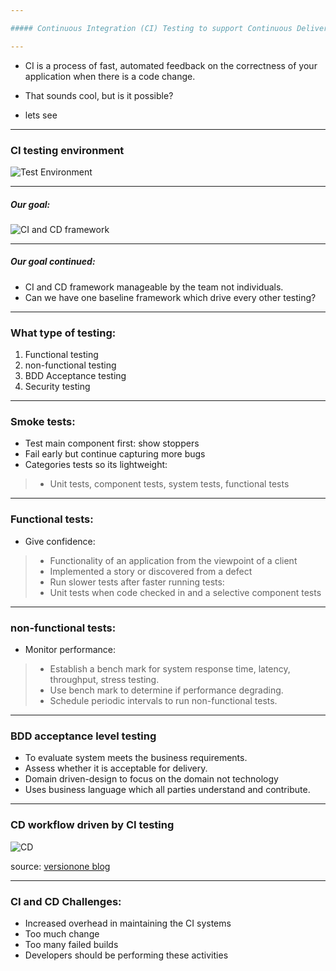 ```yaml
---

##### Continuous Integration (CI) Testing to support Continuous Delivery (CD)

---
```

* CI is a process of fast, automated feedback on the correctness of your application when there is a code change. 

* That sounds cool, but is it possible? 

* lets see

---

### CI testing environment

![Test Environment](https://www.lucidchart.com/publicSegments/view/d50ed6d8-deb8-4d9a-be56-7adef4db8048/image.png)

---

##### Our goal:

![CI and CD framework](https://www.lucidchart.com/publicSegments/view/778a845b-0c5b-43ed-8d5f-d074a18094fa/image.png)

---
##### Our goal continued:
- CI and CD framework manageable by the team not individuals. 
- Can we have one baseline framework which drive every other testing? 

---
### What type of testing:
1. Functional testing
2. non-functional testing 
3. BDD Acceptance testing 
4. Security testing

---
### Smoke tests: 
* Test main component first: show stoppers 
* Fail early but continue capturing more bugs
* Categories tests so its lightweight:
>- Unit tests, component tests, system tests, functional tests 
 
--- 
### Functional tests:  
* Give confidence: 
>* Functionality of an application from the viewpoint of a client
>* Implemented a story or discovered from a defect 
>* Run slower tests after faster running tests: 
>* Unit tests when code checked in and a selective component tests 

---

### non-functional tests: 
* Monitor performance: 
>* Establish a bench mark for system response time, latency, throughput, stress testing.
>* Use bench mark to determine if performance degrading. 
>* Schedule periodic intervals to run non-functional tests.     

---
### BDD acceptance level testing
* To evaluate system meets the business requirements. 
* Assess whether it is acceptable for delivery.
* Domain driven-design to focus on the domain not technology 
* Uses business language which all parties understand and contribute.  
---
### CD workflow driven by CI testing
 
 ![CD](https://blog.versionone.com/wp-content/uploads/sites/3/2015/03/CI_image2-e1426983470698.png)
 
 source: [versionone blog](https://blog.versionone.com/understanding-ci-in-cd/)
 
---

### CI and CD Challenges:
* Increased overhead in maintaining the CI systems
* Too much change 
* Too many failed builds
* Developers should be performing these activities

 


